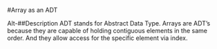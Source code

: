 #Array as an ADT

Alt-##Description
ADT stands for Abstract Data Type.
Arrays are ADT’s because they are capable of holding contiguous elements in the same order. And they allow access for the specific element via index.

